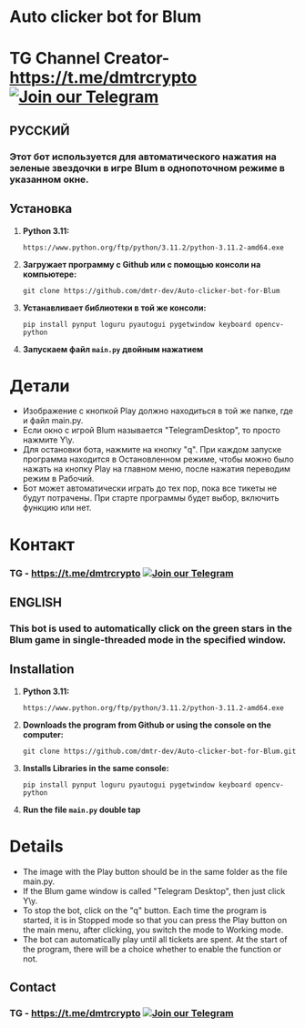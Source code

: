 # Auto clicker bot for Blum

# TG Channel Creator- https://t.me/dmtrcrypto [![Join our Telegram](https://img.shields.io/badge/Telegram-2CA5E0?style=for-the-badge&logo=telegram&logoColor=white)](https://t.me/dmtrcrypto)

## РУССКИЙ

### Этот бот используется для автоматического нажатия на зеленые звездочки в игре Blum в однопоточном режиме в указанном окне.

## Установка
1. **Python 3.11:**
    
    ```
    https://www.python.org/ftp/python/3.11.2/python-3.11.2-amd64.exe
    ```
3. **Загружает программу с Github или с помощью консоли на компьютере:**
 
    ```
    git clone https://github.com/dmtr-dev/Auto-clicker-bot-for-Blum
    ```
4. **Устанавливает библиотеки в той же консоли:**

    ```
    pip install pynput loguru pyautogui pygetwindow keyboard opencv-python
    ```
5.  **Запускаем файл `main.py` двойным нажатием**

# Детали
- Изображение с кнопкой Play должно находиться в той же папке, где и файл main.py.
- Если окно с игрой Blum называется "TelegramDesktop", то просто нажмите Y\y.
- Для остановки бота, нажмите на кнопку "q". При каждом запуске программа находится в Остановленном режиме, чтобы можно было нажать на кнопку Play на главном меню, после нажатия переводим режим в Рабочий.
- Бот может автоматически играть до тех пор, пока все тикеты не будут потрачены. При старте программы будет выбор, включить функцию или нет.

# Контакт
### TG - https://t.me/dmtrcrypto [![Join our Telegram](https://img.shields.io/badge/Telegram-2CA5E0?style=for-the-badge&logo=telegram&logoColor=white)](https://t.me/dmtrcrypto)


## ENGLISH

### This bot is used to automatically click on the green stars in the Blum game in single-threaded mode in the specified window.

## Installation
1. **Python 3.11:**
    
    ```
    https://www.python.org/ftp/python/3.11.2/python-3.11.2-amd64.exe
    ```
3. **Downloads the program from Github or using the console on the computer:**
 
    ```
    git clone https://github.com/dmtr-dev/Auto-clicker-bot-for-Blum.git
    ```
4. **Installs Libraries in the same console:**

    ```
    pip install pynput loguru pyautogui pygetwindow keyboard opencv-python
    ```
5.  **Run the file `main.py` double tap**

# Details
- The image with the Play button should be in the same folder as the file main.py.
- If the Blum game window is called "Telegram Desktop", then just click Y\y.
- To stop the bot, click on the "q" button. Each time the program is started, it is in Stopped mode so that you can press the Play button on the main menu, after clicking, you switch the mode to Working mode.
- The bot can automatically play until all tickets are spent. At the start of the program, there will be a choice whether to enable the function or not.

## Contact
### TG - https://t.me/dmtrcrypto [![Join our Telegram](https://img.shields.io/badge/Telegram-2CA5E0?style=for-the-badge&logo=telegram&logoColor=white)](https://t.me/dmtrcrypto)
